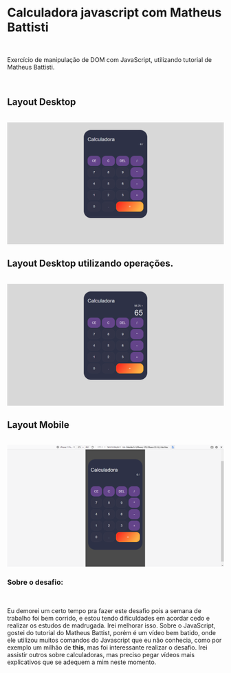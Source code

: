 <h1>Calculadora javascript com Matheus Battisti</h1>
<br>
<p>Exercício de manipulação de DOM com JavaScript, utilizando tutorial de Matheus Battisti.</p>
<br>
<h2>Layout Desktop</h2>
<br>
<img src="print 1.png">
<br>
<h2>Layout Desktop utilizando operações.</h2>
<br>
<img src="print2.png">
<br>
<h2>Layout Mobile</h2>
<br>
<img src="print3.png">
<br>
<h3>Sobre o desafio:</h3>
<br>
<p>Eu demorei um certo tempo pra fazer este desafio pois a semana de trabalho foi bem corrido, e estou tendo dificuldades em acordar cedo e realizar os estudos de madrugada. Irei melhorar isso. Sobre o JavaScript, gostei do tutorial do Matheus Battist, porém é um vídeo bem batido, onde ele utilizou muitos comandos do Javascript que eu não conhecia, como por exemplo um milhão de <b>this</b>, mas foi interessante realizar o desafio. Irei assistir outros sobre calculadoras, mas preciso pegar vídeos mais explicativos que se adequem a mim neste momento.</p>